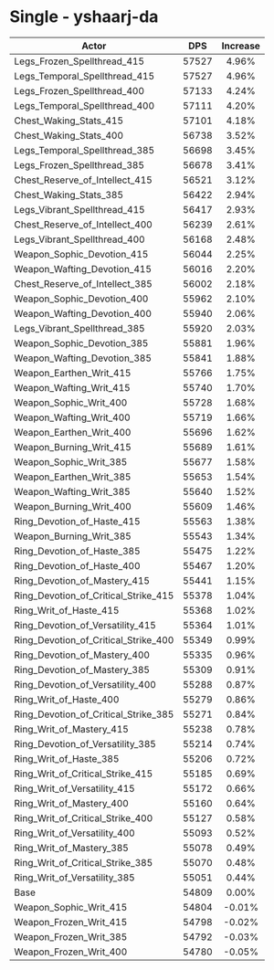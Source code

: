 # Single - yshaarj-da
| Actor | DPS | Increase |
|---|:---:|:---:|
|Legs_Frozen_Spellthread_415|57527|4.96%|
|Legs_Temporal_Spellthread_415|57527|4.96%|
|Legs_Frozen_Spellthread_400|57133|4.24%|
|Legs_Temporal_Spellthread_400|57111|4.20%|
|Chest_Waking_Stats_415|57101|4.18%|
|Chest_Waking_Stats_400|56738|3.52%|
|Legs_Temporal_Spellthread_385|56698|3.45%|
|Legs_Frozen_Spellthread_385|56678|3.41%|
|Chest_Reserve_of_Intellect_415|56521|3.12%|
|Chest_Waking_Stats_385|56422|2.94%|
|Legs_Vibrant_Spellthread_415|56417|2.93%|
|Chest_Reserve_of_Intellect_400|56239|2.61%|
|Legs_Vibrant_Spellthread_400|56168|2.48%|
|Weapon_Sophic_Devotion_415|56044|2.25%|
|Weapon_Wafting_Devotion_415|56016|2.20%|
|Chest_Reserve_of_Intellect_385|56002|2.18%|
|Weapon_Sophic_Devotion_400|55962|2.10%|
|Weapon_Wafting_Devotion_400|55940|2.06%|
|Legs_Vibrant_Spellthread_385|55920|2.03%|
|Weapon_Sophic_Devotion_385|55881|1.96%|
|Weapon_Wafting_Devotion_385|55841|1.88%|
|Weapon_Earthen_Writ_415|55766|1.75%|
|Weapon_Wafting_Writ_415|55740|1.70%|
|Weapon_Sophic_Writ_400|55728|1.68%|
|Weapon_Wafting_Writ_400|55719|1.66%|
|Weapon_Earthen_Writ_400|55696|1.62%|
|Weapon_Burning_Writ_415|55689|1.61%|
|Weapon_Sophic_Writ_385|55677|1.58%|
|Weapon_Earthen_Writ_385|55653|1.54%|
|Weapon_Wafting_Writ_385|55640|1.52%|
|Weapon_Burning_Writ_400|55609|1.46%|
|Ring_Devotion_of_Haste_415|55563|1.38%|
|Weapon_Burning_Writ_385|55543|1.34%|
|Ring_Devotion_of_Haste_385|55475|1.22%|
|Ring_Devotion_of_Haste_400|55467|1.20%|
|Ring_Devotion_of_Mastery_415|55441|1.15%|
|Ring_Devotion_of_Critical_Strike_415|55378|1.04%|
|Ring_Writ_of_Haste_415|55368|1.02%|
|Ring_Devotion_of_Versatility_415|55364|1.01%|
|Ring_Devotion_of_Critical_Strike_400|55349|0.99%|
|Ring_Devotion_of_Mastery_400|55335|0.96%|
|Ring_Devotion_of_Mastery_385|55309|0.91%|
|Ring_Devotion_of_Versatility_400|55288|0.87%|
|Ring_Writ_of_Haste_400|55279|0.86%|
|Ring_Devotion_of_Critical_Strike_385|55271|0.84%|
|Ring_Writ_of_Mastery_415|55238|0.78%|
|Ring_Devotion_of_Versatility_385|55214|0.74%|
|Ring_Writ_of_Haste_385|55206|0.72%|
|Ring_Writ_of_Critical_Strike_415|55185|0.69%|
|Ring_Writ_of_Versatility_415|55172|0.66%|
|Ring_Writ_of_Mastery_400|55160|0.64%|
|Ring_Writ_of_Critical_Strike_400|55127|0.58%|
|Ring_Writ_of_Versatility_400|55093|0.52%|
|Ring_Writ_of_Mastery_385|55078|0.49%|
|Ring_Writ_of_Critical_Strike_385|55070|0.48%|
|Ring_Writ_of_Versatility_385|55051|0.44%|
|Base|54809|0.00%|
|Weapon_Sophic_Writ_415|54804|-0.01%|
|Weapon_Frozen_Writ_415|54798|-0.02%|
|Weapon_Frozen_Writ_385|54792|-0.03%|
|Weapon_Frozen_Writ_400|54780|-0.05%|

